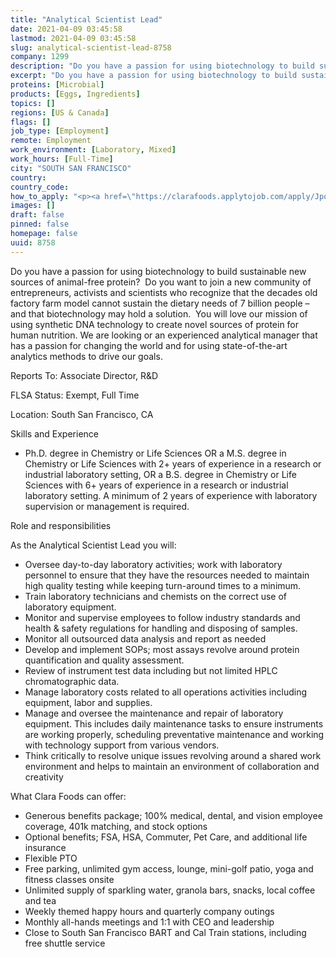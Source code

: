 ```yaml
---
title: "Analytical Scientist Lead"
date: 2021-04-09 03:45:58
lastmod: 2021-04-09 03:45:58
slug: analytical-scientist-lead-8758
company: 1299
description: "Do you have a passion for using biotechnology to build sustainable new sources of animal-free protein?  Do you want to join a new community of entrepreneurs, activists and scientists who recognize that the decades old factory farm model cannot sustain the dietary needs of 7 billion people – and that biotechnology may hold a solution.  You will love our mission of using synthetic DNA technology to create novel sources of protein for human nutrition."
excerpt: "Do you have a passion for using biotechnology to build sustainable new sources of animal-free protein?  Do you want to join a new community of entrepreneurs, activists and scientists who recognize that the decades old factory farm model cannot sustain the dietary needs of 7 billion people – and that biotechnology may hold a solution.  You will love our mission of using synthetic DNA technology to create novel sources of protein for human nutrition."
proteins: [Microbial]
products: [Eggs, Ingredients]
topics: []
regions: [US & Canada]
flags: []
job_type: [Employment]
remote: Employment
work_environment: [Laboratory, Mixed]
work_hours: [Full-Time]
city: "SOUTH SAN FRANCISCO"
country: 
country_code: 
how_to_apply: "<p><a href=\"https://clarafoods.applytojob.com/apply/JpoKtOMnkU/Analytical-Scientist-Lead?source=proteinreport\">https://clarafoods.applytojob.com/apply/JpoKtOMnkU/Analytical-Scientist…</a></p>"
images: []
draft: false
pinned: false
homepage: false
uuid: 8758
---
```

<p>Do you have a passion for using biotechnology to build sustainable new sources of animal-free protein?  Do you want to join a new community of entrepreneurs, activists and scientists who recognize that the decades old factory farm model cannot sustain the dietary needs of 7 billion people – and that biotechnology may hold a solution.  You will love our mission of using synthetic DNA technology to create novel sources of protein for human nutrition. We are looking or an experienced analytical manager that has a passion for changing the world and for using state-of-the-art analytics methods to drive our goals.</p>
<p>Reports To: Associate Director, R&D</p>
<p>FLSA Status: Exempt, Full Time</p>
<p>Location: South San Francisco, CA</p>
<p>Skills and Experience</p>
<ul>
<li>Ph.D. degree in Chemistry or Life Sciences OR a M.S. degree in Chemistry or Life Sciences with 2+ years of experience in a research or industrial laboratory setting, OR a B.S. degree in Chemistry or Life Sciences with 6+ years of experience in a research or industrial laboratory setting. A minimum of 2 years of experience with laboratory supervision or management is required.</li>
</ul>
<p>Role and responsibilities</p>
<p>As the Analytical Scientist Lead you will:</p>
<ul>
<li>Oversee day-to-day laboratory activities; work with laboratory personnel to ensure that they have the resources needed to maintain high quality testing while keeping turn-around times to a minimum.</li>
<li>Train laboratory technicians and chemists on the correct use of laboratory equipment.</li>
<li>Monitor and supervise employees to follow industry standards and health & safety regulations for handling and disposing of samples.</li>
<li>Monitor all outsourced data analysis and report as needed</li>
<li>Develop and implement SOPs; most assays revolve around protein quantification and quality assessment.</li>
<li>Review of instrument test data including but not limited HPLC chromatographic data.</li>
<li>Manage laboratory costs related to all operations activities including equipment, labor and supplies.</li>
<li>Manage and oversee the maintenance and repair of laboratory equipment. This includes daily maintenance tasks to ensure instruments are working properly, scheduling preventative maintenance and working with technology support from various vendors.</li>
<li>Think critically to resolve unique issues revolving around a shared work environment and helps to maintain an environment of collaboration and creativity</li>
</ul>
<p>What Clara Foods can offer:</p>
<ul>
<li>Generous benefits package; 100% medical, dental, and vision employee coverage, 401k matching, and stock options</li>
<li>Optional benefits; FSA, HSA, Commuter, Pet Care, and additional life insurance</li>
<li>Flexible PTO</li>
<li>Free parking, unlimited gym access, lounge, mini-golf patio, yoga and fitness classes onsite</li>
<li>Unlimited supply of sparkling water, granola bars, snacks, local coffee and tea</li>
<li>Weekly themed happy hours and quarterly company outings</li>
<li>Monthly all-hands meetings and 1:1 with CEO and leadership</li>
<li>Close to South San Francisco BART and Cal Train stations, including free shuttle service</li>
</ul>
